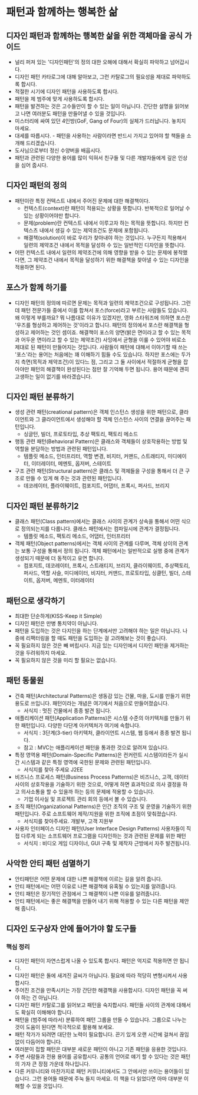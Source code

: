 # 패턴과 함께하는 행복한 삶

## 디자인 패턴과 함께하는 행복한 삶을 위한 객체마을 공식 가이드

- 널리 퍼져 있는 '디자인패턴'의 정의 대한 오해에 대해서 확실히 파악하고 넘어갑시다.
- 디자인 패턴 카타로그에 대해 알아보고, 그런 카탈로그의 필요성을 제대로 파악하도록 합시다.
- 적절한 시기에 디자인 패턴을 사용하도록 합시다.
- 패턴을 제 범주에 맞게 사용하도록 합시다.
- 패턴을 발견하는 것은 고수들만이 할 수 있는 일이 아닙니다. 간단한 설명을 읽어보고 나면 여러분도 패턴을 만들어낼 수 있을 것입니다.
- 미스터리에 싸여 있던 4인방(GoF, Gang of Four)의 실체가 드러납니다. 놓치지 마세요.
- 대세를 따릅시다. - 패턴을 사용하는 사람이라면 반드시 가지고 있어야 할 책들을 소개해 드리겠습니다.
- 도사님으로부터 정신 수양버을 배웁시다.
- 패턴과 관련된 다양한 용어를 많이 익혀서 친구들 및 다른 개발자들에게 깊은 인상을 심어 줍시다.

## 디자인 패턴의 정의

- 패턴이란 특정 컨텍스트 내에서 주어진 문제에 대한 해결책이다.
  - 컨텍스트(context)란 패턴이 적용되는 상황을 뜻합니다. 반복적으로 일어날 수 있는 상황이어야만 합니다.
  - 문제(problem)란 컨텍스트 내에서 이루고자 하는 목적을 뜻합니다. 하지만 컨텍스츠 내에서 생길 수 있는 제약조건도 문제에 포함됩니다.
  - 해결책(solution)이 바로 우리가 찾아내야 하는 것입니다. 누구든지 적용해서 일련의 제약조건 내에서 목적을 달성하 수 있는 일반적인 디자인을 뜻합니다.
- 어떤 컨텍스트 내에서 일련의 제약조건에 의해 영향을 받을 수 있는 문제에 봉착했다면, 그 제약조건 내에서 목적을 달성하기 위한 해결책을 찾아낼 수 있는 디자인을 적용하면 된다.

## 포스가 함께 하기를

- 디자인 패턴의 정의에 따르면 문제는 목적과 일련의 제약조건으로 구성됩니다. 그런데 패턴 전문가들 중에서 이를 합쳐서 포스(force)라고 부르는 사람들도 있습니다. 왜 이렇게 부를까요? 뭐 나름대로 이유가 있겠지만, 영화 스타워즈에 의하면 포스란 '우즈를 형상하고 제어하는 것'이라고 합니다. 패턴의 정의에서 포스란 해결책을 형성하고 제어하는 것인 셈이죠. 해결책이 포스의 양면(밝은 면이라고 할 수 있는 목적과 어두운 면이라고 할 수 있는 제약조건) 사잉에서 균형을 이룰 수 있어야 비로소 제대로 된 패턴이 만들어지는 것입니다. 사람들이 패턴에 대해서 이야기할 때 쓰는 '포스'라는 용어는 처음에는 꽤 이해하기 힘들 수도 있습니다. 하지만 포스에는 두가지 측면(목적과 제약조건)이 있다느 점, 그리고 그 둘 사이에서 적절하게 균형을 잡아야만 패턴의 해결책이 완성된다는 점만 잘 기억해 두면 됩니다. 용어 때문에 괜히 고생하는 일이 없기를 바라겠습니다.

## 디자인 패턴 분류하기

- 생성 관련 패턴(creational pattern)은 객체 인스턴스 생성을 위한 패턴으로, 클라이언트와 그 클라이언트에서 생성해야 할 객체 인스턴스 사이의 연결을 끊어주는 패턴입니다.
  - 싱글턴, 빌더, 프로토타입, 추상 팩토리, 팩토리 메소드
- 행동 관련 패턴(Behavioral Pattern)은 클래스와 객체들이 상호작용하는 방법 및 역할을 분담하는 방법과 관련된 패턴입니다.
  - 템플릿 메소드, 인터프리터, 역할 변경, 비지터, 커맨드, 스트래티지, 미디에이터, 이터레이터, 메멘토, 옵저버, 스테이트
- 구조 관련 패턴(Structural pattern)은 클래스 및 객체들을 구성을 통해서 더 큰 구조로 만들 수 있게 해 주는 것과 관련된 패턴입니다.
  - 데코레이터, 플라이웨이트, 컴포지트, 어댑터, 프록시, 퍼사드, 브리지

## 디자인 패턴 분류하기2

- 클래스 패턴(Class pattern)에서는 클래스 사이의 관계가 상속을 통해서 어떤 식으로 정의되는지를 다룹니다. 클래스 패턴에서는 컴파일시에 관계가 결정됩니다.
  - 템플릿 메소드, 팩토리 메소드, 어댑터, 인터프리터
- 객체 패턴(Object patterns)에서는 객체 사이의 관계를 다루며, 객체 상이의 관계는 보통 구성을 통해서 정의 됩니다. 객체 패턴에서는 일반적으로 실행 중에 관계가 생성되기 때문에 더 동적이고 유연 합니다.
  - 컴포지트, 데코레이터, 프록시, 스트래티지, 브리지, 클라이웨이트, 추상팩토리, 퍼사드, 역할 사슬, 미디에이터, 비지터, 커맨드, 프로토타입, 싱클턴, 빌더, 스테이트, 옵저버, 메멘토, 이터레이터

## 패턴으로 생각하기

- 최대한 단순하게(KISS-Keep it Simple)
- 디자인 패턴은 만병 통치약이 아닙니다.
- 패턴을 도입하는 것은 다지인을 하는 단계에서만 고려해야 하는 일은 아닙니다. 나중에 리팩터링을 할 때도 패턴을 도입하는 걸 고려해보는 것이 좋습니다.
- 꼭 필요하지 않은 것은 빼 버립시다. 지금 있는 디자인에서 디자인 패턴을 제거하는 것을 두려워하지 마세요.
- 꼭 필요하지 않은 것을 미리 할 필요는 없습니다.

## 패턴 동물원

- 건축 패턴(Architectural Patterns)은 생동감 있는 건물, 마을, 도시를 만들기 위한 용도로 쓰입니다. 패턴이라는 개념은 여기에서 처음으로 만들어졌습니다.
  - 서식지 : 멋진 건물에서 종종 발견 됩니다.
- 애플리케이션 패턴(Application Patterns)은 시스템 수준의 아키텍처를 만들기 위한 패턴입니다. 다양한 다단계 아키텍처가 여기에 속합니다.
  - 서식지 : 3단계(3-tier) 아키텍처, 클라이언트 시스템, 웹 등에서 종종 발견 됩니다.
  - 참고 : MVC는 애플리케이션 패턴을 통과한 것으로 알려져 있습니다.
- 특정 영역용 패턴(Domain-Specific Patterns)은 컨커런트 시스템이라든가 실시간 시스템과 같은 특정 영역에 국한된 문제와 관련된 패턴입니다.
  - 서식지를 찾아 주세요 J2EE
- 비즈니스 프로세스 패턴(Business Process Patterns)은 비즈니스, 고객, 데이터 사이의 상호작용을 기술하기 위한 것으로, 어떻게 하면 효과적으로 의사 결정을 하고 의사소통을 할 수 있을까 하는 등의 문제에 적용할 수 있습니다.
  - 기업 이사실 및 프로젝트 관리 회의 등에서 볼 수 있습니다.
- 조직 패턴(Organizational Patterns)은 인간 조직의 구조 및 운영을 기술하기 위한 패턴입니다. 주로 소프트웨어 제작/지원을 위한 조직에 초점이 맞춰졌습니다.
  - 서식지를 찾아주세요. 개발부, 고객 지원부
- 사용자 인터페이스 디자인 패턴(User Interface Design Patterns) 사용자들이 직접 다루게 되는 소프트웨어 프로그램을 디자인하는 것과 관련된 문제를 위한 패턴
  - 서식지 : 비디오 게임 디자이너, GUI 구축 및 제작자 근방에서 자주 발견됩니다.

## 사악한 안티 패턴 섬멸하기

- 안티패턴은 어떤 문제에 대한 나쁜 해결책에 이르는 길을 알려 줍니다.
- 안티 패턴에서는 어떤 이유로 나쁜 해결책에 유혹될 수 있는지를 알려줍니다.
- 안티 패턴은 장기적인 관점에서 그 해결책이 나쁜 이유를 알려줍니다.
- 안티 패턴에서는 좋은 해결책을 만들어 내기 위해 적용할 수 있는 다른 패턴을 제안해 줍니다.

## 디자인 도구상자 안에 들어가야 할 도구들

### 핵심 정리

- 디자인 패턴이 자연스럽게 나올 수 있도록 합시다. 패턴은 억지로 적용하면 안 됩니다.
- 디자인 패턴은 돌에 새겨진 글씨가 아닙니다. 필요에 따라 적당히 변형시켜서 사용합시다.
- 주어진 조건을 만족시키는 가장 간단한 해결책을 사용합시다. 디자인 패턴을 꼭 써야 하는 건 아닙니다.
- 디자인 패턴 카탈로그를 읽어보고 패턴을 숙지합시다. 패턴들 사이의 관계에 대해서도 확실히 이해해야 합니다.
- 패턴을 (범주에 따라서) 분류하여 패턴 그룹을 만들 수 있습니다. 그룹으로 나누는 것이 도움이 된다면 적극적으로 활용해 보세요.
- 패턴 작가가 되려면 대단한 노력이 필요합니다. 끈기 있게 오랜 시간에 걸쳐서 끊임 없이 다듬어야 합니다.
- 여러분이 접할 패턴은 대부분 새로운 패턴이 아니고 기존 패턴을 응용한 것입니다.
- 주변 사람들과 전용 용어를 공유합시다. 공통의 언어로 얘기 할 수 있다는 것은 패턴의 가자 큰 장점 가운데 하나입니다.
- 다른 커뮤니티와 마찬가지로 패턴 커뮤니티에서도 그 안에서만 쓰이는 용어들이 있습니다. 그런 용어들 때문에 주눅 들지 마세요. 이 책을 다 읽었다면 아마 대부분 이해할 수 있을 것입니다.
